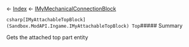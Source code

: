← [Index](Api-Index) ← [IMyMechanicalConnectionBlock](Sandbox.ModAPI.Ingame.IMyMechanicalConnectionBlock)

```csharp[IMyAttachableTopBlock](Sandbox.ModAPI.Ingame.IMyAttachableTopBlock) Top```##### Summary

Gets the attached top part entity


